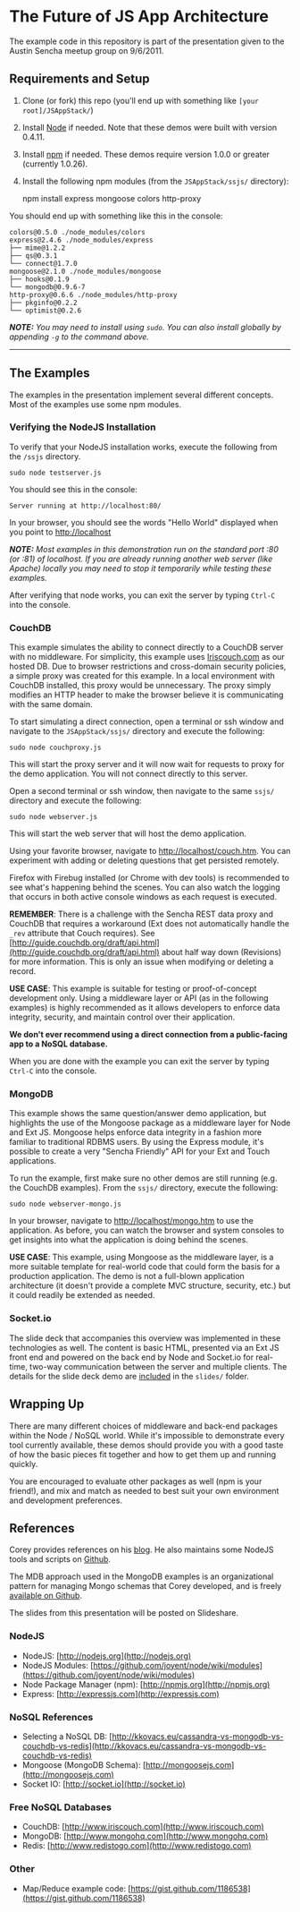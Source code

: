 # The Future of JS App Architecture
The example code in this repository is part of the presentation given to the Austin Sencha meetup group on 9/6/2011.

## Requirements and Setup

1. Clone (or fork) this repo (you'll end up with something like `[your root]/JSAppStack/`)
2. Install [Node](http://nodejs.org) if needed. Note that these demos were built with version 0.4.11.
3. Install [npm](http://npmjs.org) if needed. These demos require version 1.0.0 or greater (currently 1.0.26).
3. Install the following npm modules (from the `JSAppStack/ssjs/` directory):

	npm install express mongoose colors http-proxy 

You should end up with something like this in the console:

	colors@0.5.0 ./node_modules/colors 
	express@2.4.6 ./node_modules/express 
	├── mime@1.2.2
	├── qs@0.3.1
	└── connect@1.7.0
	mongoose@2.1.0 ./node_modules/mongoose 
	├── hooks@0.1.9
	└── mongodb@0.9.6-7
	http-proxy@0.6.6 ./node_modules/http-proxy 
	├── pkginfo@0.2.2
	└── optimist@0.2.6

_**NOTE:** You may need to install using `sudo`. You can also install globally by appending `-g` to the command above._

---

## The Examples

The examples in the presentation implement several different concepts. Most of the examples use some npm modules.

### Verifying the NodeJS Installation

To verify that your NodeJS installation works, execute the following from the `/ssjs` directory.

	sudo node testserver.js

You should see this in the console:

	Server running at http://localhost:80/

In your browser, you should see the words "Hello World" displayed when you point to [http://localhost](http://localhost)

_**NOTE:** Most examples in this demonstration run on the standard port :80 (or :81) of localhost. If you are already running another web server (like Apache) locally you may need to stop it temporarily while testing these examples._

After verifying that node works, you can exit the server by typing `Ctrl-C` into the console.

### CouchDB

This example simulates the ability to connect directly to a CouchDB server with no middleware. For simplicity, this example uses [Iriscouch.com](http://iriscouch.com) as our hosted DB. Due to browser restrictions and cross-domain security policies, a simple proxy was created for this example. In a local environment with CouchDB installed, this proxy would be unnecessary. The proxy simply modifies an HTTP header to make the browser believe it is communicating with the same domain.

To start simulating a direct connection, open a terminal or ssh window and navigate to the `JSAppStack/ssjs/` directory and execute the following:

	sudo node couchproxy.js

This will start the proxy server and it will now wait for requests to proxy for the demo application. You will not connect directly to this server.

Open a second terminal or ssh window, then navigate to the same `ssjs/` directory and execute the following:

	sudo node webserver.js

This will start the web server that will host the demo application.

Using your favorite browser, navigate to [http://localhost/couch.htm](http://localhost/couch.htm). You can experiment with adding or deleting questions that get persisted remotely.

Firefox with Firebug installed (or Chrome with dev tools) is recommended to see what's happening behind the scenes. You can also watch the logging that occurs in both active console windows as each request is executed.

**REMEMBER**: There is a challenge with the Sencha REST data proxy and CouchDB that requires a workaround (Ext does not automatically handle the `_rev` attribute that Couch requires). See [http://guide.couchdb.org/draft/api.html](http://guide.couchdb.org/draft/api.html) about half way down (Revisions) for more information. This is only an issue when modifying or deleting a record.

**USE CASE**: This example is suitable for testing or proof-of-concept development only. Using a middleware layer or API (as in the following examples) is highly recommended as it allows developers to enforce data integrity, security, and maintain control over their application.

**We don't ever recommend using a direct connection from a public-facing app to a NoSQL database.**

When you are done with the example you can exit the server by typing `Ctrl-C` into the console.

### MongoDB

This example shows the same question/answer demo application, but highlights the use of the Mongoose package as a middleware layer for Node and Ext JS. Mongoose helps enforce data integrity in a fashion more familiar to traditional RDBMS users. By using the Express module, it's possible to create a very "Sencha Friendly" API for your Ext and Touch applications.

To run the example, first make sure no other demos are still running (e.g. the CouchDB examples). From the `ssjs/` directory, execute the following:

	sudo node webserver-mongo.js

In your browser, navigate to [http://localhost/mongo.htm](http://localhost/mongo.htm) to use the application. As before, you can watch the browser and system consoles to get insights into what the application is doing behind the scenes.

**USE CASE**: This example, using Mongoose as the middleware layer, is a more suitable template for real-world code that could form the basis for a production application. The demo is not a full-blown application architecture (it doesn't provide a complete MVC structure, security, etc.) but it could readily be extended as needed.

### Socket.io

The slide deck that accompanies this overview was implemented in these technologies as well. The content is basic HTML, presented via an Ext JS front end and powered on the back end by Node and Socket.io for real-time, two-way communication between the server and multiple clients. The details for the slide deck demo are [included](slides/Readme.md) in the `slides/` folder.

## Wrapping Up

There are many different choices of middleware and back-end packages within the Node / NoSQL world. While it's impossible to demonstrate every tool currently available, these demos should provide you with a good taste of how the basic pieces fit together and how to get them up and running quickly.

You are encouraged to evaluate other packages as well (npm is your friend!), and mix and match as needed to best suit your own environment and development preferences.

## References

Corey provides references on his [blog](http://www.coreybutler.com). He also maintains some NodeJS tools and scripts on [Github](http://github.com/coreybutler).

The MDB approach used in the MongoDB examples is an organizational pattern for managing Mongo schemas that Corey developed, and is freely [available on Github](https://github.com/coreybutler/mdb).

The slides from this presentation will be posted on Slideshare.

### NodeJS
- NodeJS: [http://nodejs.org](http://nodejs.org)
- NodeJS Modules: [https://github.com/joyent/node/wiki/modules](https://github.com/joyent/node/wiki/modules)
- Node Package Manager (npm): [http://npmjs.org](http://npmjs.org)
- Express: [http://expressjs.com](http://expressjs.com)

### NoSQL References
- Selecting a NoSQL DB: [http://kkovacs.eu/cassandra-vs-mongodb-vs-couchdb-vs-redis](http://kkovacs.eu/cassandra-vs-mongodb-vs-couchdb-vs-redis)
- Mongoose (MongoDB Schema): [http://mongoosejs.com](http://mongoosejs.com)
- Socket IO: [http://socket.io](http://socket.io)

### Free NoSQL Databases
- CouchDB: [http://www.iriscouch.com](http://www.iriscouch.com)
- MongoDB: [http://www.mongohq.com](http://www.mongohq.com)
- Redis: [http://www.redistogo.com](http://www.redistogo.com)

### Other
 - Map/Reduce example code: [https://gist.github.com/1186538](https://gist.github.com/1186538)
